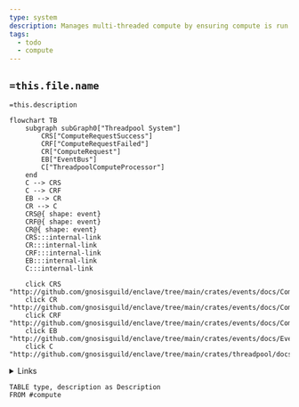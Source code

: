 ```yaml
---
type: system
description: Manages multi-threaded compute by ensuring compute is run on a rayon threadpool
tags:
  - todo
  - compute
---
```


## `=this.file.name`

`=this.description`

```mermaid
flowchart TB
    subgraph subGraph0["Threadpool System"]
        CRS["ComputeRequestSuccess"]
        CRF["ComputeRequestFailed"]
        CR["ComputeRequest"]
        EB["EventBus"]
        C["ThreadpoolComputeProcessor"]
    end
    C --> CRS
    C --> CRF
    EB --> CR
    CR --> C
    CRS@{ shape: event}
    CRF@{ shape: event}
    CR@{ shape: event}
    CRS:::internal-link
    CR:::internal-link
	CRF:::internal-link
    EB:::internal-link
    C:::internal-link

    click CRS "http://github.com/gnosisguild/enclave/tree/main/crates/events/docs/ComputeRequestSuccess.md"
    click CR "http://github.com/gnosisguild/enclave/tree/main/crates/events/docs/ComputeRequest.md"
    click CRF "http://github.com/gnosisguild/enclave/tree/main/crates/events/docs/ComputeRequestFailed.md"
    click EB "http://github.com/gnosisguild/enclave/tree/main/crates/events/docs/EventBus.md"
    click C "http://github.com/gnosisguild/enclave/tree/main/crates/threadpool/docs/ThreadpoolComputeProcessor.md"
```
<details>
<summary>Links</summary>

[[ComputeRequestFailed]]
[[ComputeRequestSuccess]]
[[ComputeRequest]]
[[EventBus]]
[[ThreadpoolComputeProcessor]]
</details>

```dataview
TABLE type, description as Description
FROM #compute
```
